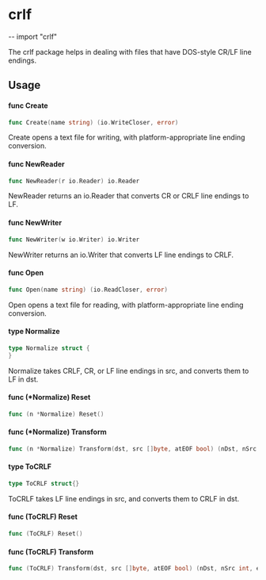 # crlf
--
    import "crlf"

The crlf package helps in dealing with files that have DOS-style CR/LF line
endings.

## Usage

#### func  Create

```go
func Create(name string) (io.WriteCloser, error)
```
Create opens a text file for writing, with platform-appropriate line ending
conversion.

#### func  NewReader

```go
func NewReader(r io.Reader) io.Reader
```
NewReader returns an io.Reader that converts CR or CRLF line endings to LF.

#### func  NewWriter

```go
func NewWriter(w io.Writer) io.Writer
```
NewWriter returns an io.Writer that converts LF line endings to CRLF.

#### func  Open

```go
func Open(name string) (io.ReadCloser, error)
```
Open opens a text file for reading, with platform-appropriate line ending
conversion.

#### type Normalize

```go
type Normalize struct {
}
```

Normalize takes CRLF, CR, or LF line endings in src, and converts them to LF in
dst.

#### func (*Normalize) Reset

```go
func (n *Normalize) Reset()
```

#### func (*Normalize) Transform

```go
func (n *Normalize) Transform(dst, src []byte, atEOF bool) (nDst, nSrc int, err error)
```

#### type ToCRLF

```go
type ToCRLF struct{}
```

ToCRLF takes LF line endings in src, and converts them to CRLF in dst.

#### func (ToCRLF) Reset

```go
func (ToCRLF) Reset()
```

#### func (ToCRLF) Transform

```go
func (ToCRLF) Transform(dst, src []byte, atEOF bool) (nDst, nSrc int, err error)
```
